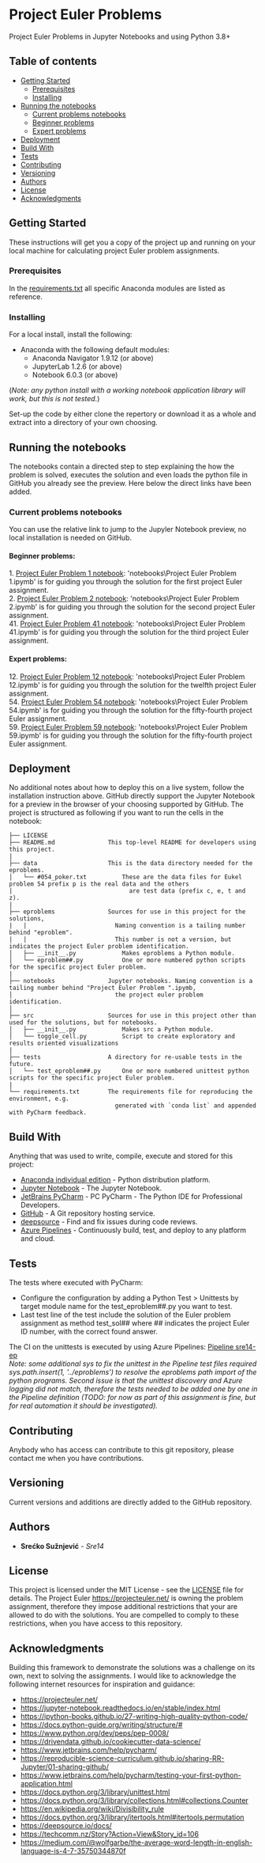 # Project Euler Problems

Project Euler Problems in Jupyter Notebooks and using Python 3.8+

## Table of contents
* [Getting Started](#Getting-Started)
    * [Prerequisites](#Prerequisites)
    * [Installing](#Installing)
* [Running the notebooks](#Running-the-notebooks)
    * [Current problems notebooks](#Current-problems-notebooks)
    * [Beginner problems](#Beginner-problems)
    * [Expert problems](#Expert-problems)
* [Deployment](#Deployment)
* [Build With](#Build-With)
* [Tests](#Tests)
* [Contributing](#Contributing)
* [Versioning](#Versioning)
* [Authors](#Authors)
* [License](#License)
* [Acknowledgments](#Acknowledgments)

## Getting Started

These instructions will get you a copy of the project up and running on your local machine for calculating project
 Euler problem assignments. 

### Prerequisites

In the [requirements.txt](requirements.txt) all specific Anaconda modules are listed as reference.

### Installing

For a local install, install the following:
 * Anaconda with the following default modules:
   * Anaconda Navigator 1.9.12 (or above)
   * JupyterLab 1.2.6 (or above)
   * Notebook 6.0.3 (or above)

(*Note: any python install with a working notebook application library will work, but this is not tested.*)

Set-up the code by either clone the repertory or download it as a whole and extract into a directory of your own choosing.

## Running the notebooks

The notebooks contain a directed step to step explaining the how the problem is solved, executes the solution and even
 loads the python file in GitHub you already see the preview. Here below the direct links have been added.

### Current problems notebooks

You can use the relative link to jump to the Jupyler Notebook preview, no local installation is needed on GitHub.

#### Beginner problems:  
1\. [Project Euler Problem 1 notebook](notebooks/Project%20Euler%20Problem%201.ipynb): 'notebooks\Project Euler Problem 1.ipymb'
    is for guiding you through the solution for the first project Euler assignment.  
2\. [Project Euler Problem 2 notebook](notebooks/Project%20Euler%20Problem%202.ipynb): 'notebooks\Project Euler Problem 2.ipymb'
    is for guiding you through the solution for the second project Euler assignment.  
41\. [Project Euler Problem 41 notebook](notebooks/Project%20Euler%20Problem%2041.ipynb): 'notebooks\Project Euler Problem 41.ipymb'
    is for guiding you through the solution for the third project Euler assignment. 

#### Expert problems:  
12\. [Project Euler Problem 12 notebook](notebooks/Project%20Euler%20Problem%2012.ipynb): 'notebooks\Project Euler Problem 12.ipymb'
    is for guiding you through the solution for the twelfth project Euler assignment.  
54\. [Project Euler Problem 54 notebook](notebooks/Project%20Euler%20Problem%2054.ipynb): 'notebooks\Project Euler Problem 54.ipymb'
    is for guiding you through the solution for the fifty-fourth project Euler assignment.  
59\. [Project Euler Problem 59 notebook](notebooks/Project%20Euler%20Problem%2059.ipynb): 'notebooks\Project Euler Problem 59.ipymb'
    is for guiding you through the solution for the fifty-fourth project Euler assignment.

## Deployment

No additional notes about how to deploy this on a live system, follow the installation instruction above.
GitHub directly support the Jupyter Notebook for a preview in the browser of your choosing supported by GitHub.
The project is structured as following if you want to run the cells in the notebook:

```
├── LICENSE
├── README.md               This top-level README for developers using this project.
|
├── data                    This is the data directory needed for the eproblems.
│   └── #054_poker.txt          These are the data files for Eukel problem 54 prefix p is the real data and the others
|                                 are test data (prefix c, e, t and z).
|
├── eproblems               Sources for use in this project for the solutions, 
|   |                         Naming convention is a tailing number behind "eproblem".
|   |                         This number is not a version, but indicates the project Euler problem identification.
│   ├── __init__.py             Makes eproblems a Python module.
│   └── eproblem##.py           One or more numbered python scripts for the specific project Euler problem.
|
├── notebooks               Jupyter notebooks. Naming convention is a tailing number behind "Project Euler Problem ".ipymb,
│                             the project euler problem identification.
│
├── src                     Sources for use in this project other than used for the solutions, but for notebooks.
│   ├── __init__.py             Makes src a Python module.
│   └── toggle_cell.py          Script to create exploratory and results oriented visualizations
|
├── tests                   A directory for re-usable tests in the future.
│   └── test_eproblem##.py      One or more numbered unittest python scripts for the specific project Euler problem.
|
└── requirements.txt        The requirements file for reproducing the environment, e.g.
                              generated with `conda list` and appended with PyCharm feedback.
```
## Build With

Anything that was used to write, compile, execute and stored for this project:
* [Anaconda individual edition](https://www.anaconda.com/products/individual) - Python distribution platform.
* [Jupyter Notebook](https://jupyter.org/) - The Jupyter Notebook.
* [JetBrains PyCharm](https://www.jetbrains.com/pycharm/) - PC PyCharm - The Python IDE for Professional Developers.
* [GitHub](https://github.com/) - A Git repository hosting service.
* [deepsource](https://deepsource.io/) - Find and fix issues during code reviews.
* [Azure Pipelines](https://azure.microsoft.com/en-us/services/devops/pipelines/) - Continuously build, test,
 and deploy to any platform and cloud.

## Tests

The tests where executed with PyCharm:
  * Configure the configuration by adding a Python Test > Unittests by target module name for the test_eproblem##.py
     you want to test.
  * Last test line of the test include the solution of the Euler problem assignment as method test_sol## where ## 
    indicates the project Euler ID number, with the correct found answer.

The CI on the unittests is executed by using Azure Pipelines:
[Pipeline sre14-ep](https://dev.azure.com/SreckoSuznjevic0449/sre14-ep)  
*Note: some additional sys to fix the unittest in the Pipeline test files required sys.path.insert(1, '../eproblems') 
to resolve the eproblems path import of the python programs. Second issue is that the unittest discovery and Azure 
logging did not match, therefore the tests needed to be added one by one in the Pipeline definition (TODO: for now as 
part of this assignment is fine, but for real automation it should be investigated).*

## Contributing

Anybody who has access can contribute to this git repository, please contact me when you have contributions.

## Versioning

Current versions and additions are directly added to the GitHub repository.

## Authors

* **Srećko Sužnjević** - *Sre14* 

## License

This project is licensed under the MIT License - see the [LICENSE](LICENSE) file for details.
The Project Euler https://projecteuler.net/ is owning the problem assignment,
 therefore they impose additional restrictions that your are allowed to do with the solutions. 
You are compelled to comply to these restrictions, when you have access to this repository.

## Acknowledgments

Building this framework to demonstrate the solutions was a challenge on its own, next to solving the assignments. I would like to acknowledge the following internet resources for inspiration and guidance:
* https://projecteuler.net/
* https://jupyter-notebook.readthedocs.io/en/stable/index.html
* https://ipython-books.github.io/27-writing-high-quality-python-code/
* https://docs.python-guide.org/writing/structure/#
* https://www.python.org/dev/peps/pep-0008/
* https://drivendata.github.io/cookiecutter-data-science/
* https://www.jetbrains.com/help/pycharm/
* https://reproducible-science-curriculum.github.io/sharing-RR-Jupyter/01-sharing-github/
* https://www.jetbrains.com/help/pycharm/testing-your-first-python-application.html
* https://docs.python.org/3/library/unittest.html
* https://docs.python.org/3/library/collections.html#collections.Counter
* https://en.wikipedia.org/wiki/Divisibility_rule
* https://docs.python.org/3/library/itertools.html#itertools.permutation
* https://deepsource.io/docs/
* https://techcomm.nz/Story?Action=View&Story_id=106
* https://medium.com/@wolfgarbe/the-average-word-length-in-english-language-is-4-7-35750344870f
